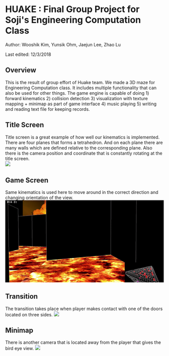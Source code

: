 # HUAKE : Final Group Project for Soji's Engineering Computation Class

Author: Wooshik Kim, Yunsik Ohm, Jaejun Lee, Zhao Lu

Last edited: 12/3/2018

## Overview 

This is the result of group effort of Huake team. We made a 3D maze for Engineering Computation class. It includes multiple functionality that can also be used for other things. The game engine is capable of doing 1) forward kinematics 2) collision detection 3) visualization with texture mapping + minimap as part of game interface 4) music playing 5) writing and reading text file for keeping records. 

## Title Screen
Title screen is a great example of how well our kinematics is implemented. There are four planes that forms a tetrahedron. And on each plane there are many walls which are defined relative to the corresponding plane. Also there is the camera position and coordinate that is constantly rotating at the title screen.  
![](titlescreen.gif)

## Game Screen
Same kinematics is used here to move around in the correct direction and changing orientation of the view. 
![](movelookaround.gif)

## Transition
The transition takes place when player makes contact with one of the doors located on three sides. 
![](transition.gif)

## Minimap
There is another camera that is located away from the player that gives the bird eye view. 
![](minimap.gif)
